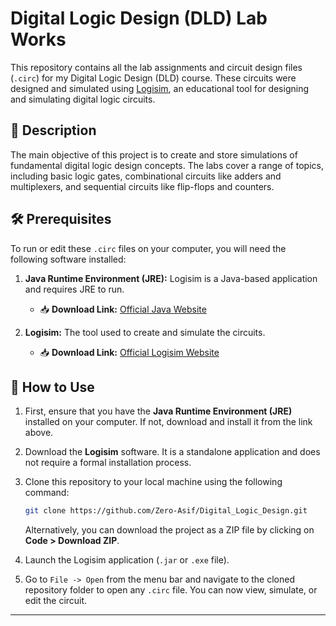 # Digital Logic Design (DLD) Lab Works

This repository contains all the lab assignments and circuit design files (`.circ`) for my Digital Logic Design (DLD) course. These circuits were designed and simulated using [Logisim](http.www.cburch.com/logisim/), an educational tool for designing and simulating digital logic circuits.

## 📝 Description
The main objective of this project is to create and store simulations of fundamental digital logic design concepts. The labs cover a range of topics, including basic logic gates, combinational circuits like adders and multiplexers, and sequential circuits like flip-flops and counters.

## 🛠️ Prerequisites
To run or edit these `.circ` files on your computer, you will need the following software installed:

1.  **Java Runtime Environment (JRE):** Logisim is a Java-based application and requires JRE to run.
    * 📥 **Download Link:** [Official Java Website](https://www.java.com/en/download/)

2.  **Logisim:** The tool used to create and simulate the circuits.
    * 📥 **Download Link:** [Official Logisim Website](http://www.cburch.com/logisim/download.html)

## 🚀 How to Use

1.  First, ensure that you have the **Java Runtime Environment (JRE)** installed on your computer. If not, download and install it from the link above.
2.  Download the **Logisim** software. It is a standalone application and does not require a formal installation process.
3.  Clone this repository to your local machine using the following command:
    ```bash
    git clone https://github.com/Zero-Asif/Digital_Logic_Design.git
    ```
    Alternatively, you can download the project as a ZIP file by clicking on **Code > Download ZIP**.

4.  Launch the Logisim application (`.jar` or `.exe` file).
5.  Go to `File -> Open` from the menu bar and navigate to the cloned repository folder to open any `.circ` file. You can now view, simulate, or edit the circuit.

---
